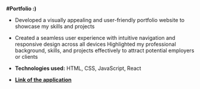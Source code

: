 __#Portfolio :)__

+ Developed a visually appealing and user-friendly portfolio website to showcase my skills and projects 

+ Created a seamless user experience with intuitive navigation and responsive design across all devices 
Highlighted my professional background, skills, and projects effectively to attract potential employers or clients 

+ **Technologies used:** HTML, CSS, JavaScript, React

+ __[Link of the application](https://prasant-portfolio.netlify.app/)__  